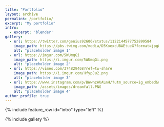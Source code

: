 ```yaml
---
title: "Portfolio"
layout: archive
permalink: /portfolio/
excerpt: "My portfolio"
intro: 
  - excerpt: 'blender'
gallery:
  - url: https://twitter.com/genius92606/status/1122144577752899584
    image_path: https://pbs.twimg.com/media/D5KoexcU8AEtueG?format=jpg&name=large   
    alt: "placeholder image 1"
  - url: https://imgur.com/5WUmqGi
    image_path: https://i.imgur.com/5WUmqGi.png
    alt: "placeholder image 2"
  - url: https://vimeo.com/374829468?ref=tw-share
    image_path: https://i.imgur.com/HfypJu2.png
    alt: "placeholder image 3"
  - url: https://www.instagram.com/p/BWwnzAUALmH/?utm_source=ig_embed&utm_campaign=embed_video_watch_again
    image_path: /assets/images/dreamfall.PNG
    alt: "placeholder image 4"
author_profile: true
---
```


{% include feature_row id="intro" type="left" %}



{% include gallery %}


